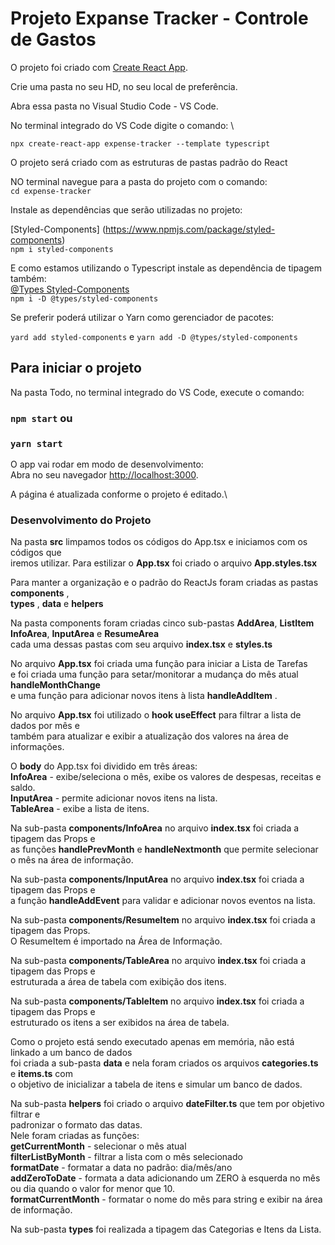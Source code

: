 # Projeto Expanse Tracker - Controle de Gastos

O projeto foi criado com [Create React App](https://github.com/facebook/create-react-app).

Crie uma pasta no seu HD, no seu local de preferência.

Abra essa pasta no Visual Studio Code - VS Code.

No terminal integrado do VS Code digite o comando: \

`npx create-react-app expense-tracker --template typescript`

O projeto será criado com as estruturas de pastas padrão do React

NO terminal navegue para a pasta do projeto com o comando: \
`cd expense-tracker`

Instale as dependências que serão utilizadas no projeto:

[Styled-Components] (https://www.npmjs.com/package/styled-components) \
`npm i styled-components`

E como estamos utilizando o Typescript instale as dependência de tipagem também: \
[@Types Styled-Components](https://www.npmjs.com/package/@types/styled-components) \
`npm i -D @types/styled-components`

Se preferir poderá utilizar o Yarn como gerenciador de pacotes:

`yard add styled-components` e `yarn add -D @types/styled-components`

## Para iniciar o projeto

Na pasta Todo, no terminal integrado do VS Code, execute o comando:

### `npm start` ou
### `yarn start`

O app vai rodar em modo de desenvolvimento:\
Abra no seu navegador [http://localhost:3000](http://localhost:3000).

A página é atualizada conforme o projeto é editado.\

### Desenvolvimento do Projeto

Na pasta **src** limpamos todos os códigos do App.tsx e iniciamos com os códigos que \
iremos utilizar.
Para estilizar o **App.tsx** foi criado o arquivo **App.styles.tsx**

Para manter a organização e o padrão do ReactJs foram criadas as pastas **components** , \
**types** , **data** e **helpers**

Na pasta components foram criadas cinco sub-pastas **AddArea**, **ListItem**\
**InfoArea**, **InputArea** e **ResumeArea** \
cada uma dessas pastas com seu arquivo **index.tsx** e **styles.ts**

No arquivo **App.tsx** foi criada uma função para iniciar a Lista de Tarefas \
e foi criada uma função para setar/monitorar a mudança do mês atual **handleMonthChange** \
e uma função para adicionar novos itens à lista **handleAddItem** .

No arquivo **App.tsx** foi utilizado o **hook useEffect** para filtrar a lista de dados por mês e \
também para atualizar e exibir a atualização dos valores na área de informações.

O **body** do App.tsx foi dividido em três áreas: \
**InfoArea** - exibe/seleciona o mês, exibe os valores de despesas, receitas e saldo. \
**InputArea** - permite adicionar novos itens na lista. \
**TableArea** - exibe a lista de itens.

Na sub-pasta **components/InfoArea** no arquivo **index.tsx** foi criada a tipagem das Props e \
as funções **handlePrevMonth** e **handleNextmonth** que permite selecionar o mês na área de informação.

Na sub-pasta **components/InputArea** no arquivo **index.tsx** foi criada a tipagem das Props e \
a função **handleAddEvent** para validar e adicionar novos eventos na lista.

Na sub-pasta **components/ResumeItem** no arquivo **index.tsx** foi criada a tipagem das Props. \
O ResumeItem é importado na Área de Informação.

Na sub-pasta **components/TableArea** no arquivo **index.tsx** foi criada a tipagem das Props e \
estruturada a área de tabela com exibição dos itens.

Na sub-pasta **components/TableItem** no arquivo **index.tsx** foi criada a tipagem das Props e \
estruturado os itens a ser exibidos na área de tabela.

Como o projeto está sendo executado apenas em memória, não está linkado a um banco de dados \
foi criada a sub-pasta **data** e nela foram criados
os arquivos **categories.ts** e **items.ts** com \
o objetivo de inicializar a tabela de itens e simular um banco de dados.

Na sub-pasta **helpers** foi criado o arquivo **dateFilter.ts** que tem por objetivo filtrar e \
padronizar o formato das datas. \
Nele foram criadas as funções: \
**getCurrentMonth** - selecionar o mês atual \
**filterListByMonth** - filtrar a lista com o mês selecionado \
**formatDate** - formatar a data no padrão: dia/mês/ano \
**addZeroToDate** - formata a data adicionando um ZERO à esquerda no mês ou dia quando o valor for menor que 10. \
**formatCurrentMonth** - formatar o nome do mês para string e exibir na área de informação.

Na sub-pasta **types** foi realizada a tipagem das Categorias e Itens da Lista.
